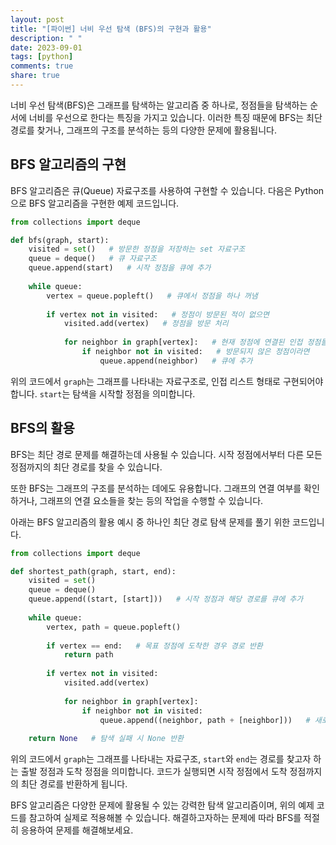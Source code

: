 ```yaml
---
layout: post
title: "[파이썬] 너비 우선 탐색 (BFS)의 구현과 활용"
description: " "
date: 2023-09-01
tags: [python]
comments: true
share: true
---
```


너비 우선 탐색(BFS)은 그래프를 탐색하는 알고리즘 중 하나로, 정점들을 탐색하는 순서에 너비를 우선으로 한다는 특징을 가지고 있습니다. 이러한 특징 때문에 BFS는 최단 경로를 찾거나, 그래프의 구조를 분석하는 등의 다양한 문제에 활용됩니다.

## BFS 알고리즘의 구현

BFS 알고리즘은 큐(Queue) 자료구조를 사용하여 구현할 수 있습니다. 다음은 Python으로 BFS 알고리즘을 구현한 예제 코드입니다.

```python
from collections import deque

def bfs(graph, start):
    visited = set()   # 방문한 정점을 저장하는 set 자료구조
    queue = deque()   # 큐 자료구조
    queue.append(start)   # 시작 정점을 큐에 추가
    
    while queue:
        vertex = queue.popleft()   # 큐에서 정점을 하나 꺼냄
        
        if vertex not in visited:   # 정점이 방문된 적이 없으면
            visited.add(vertex)   # 정점을 방문 처리
            
            for neighbor in graph[vertex]:   # 현재 정점에 연결된 인접 정점들에 대해
                if neighbor not in visited:   # 방문되지 않은 정점이라면
                    queue.append(neighbor)   # 큐에 추가
```

위의 코드에서 `graph`는 그래프를 나타내는 자료구조로, 인접 리스트 형태로 구현되어야 합니다. `start`는 탐색을 시작할 정점을 의미합니다.

## BFS의 활용

BFS는 최단 경로 문제를 해결하는데 사용될 수 있습니다. 시작 정점에서부터 다른 모든 정점까지의 최단 경로를 찾을 수 있습니다.

또한 BFS는 그래프의 구조를 분석하는 데에도 유용합니다. 그래프의 연결 여부를 확인하거나, 그래프의 연결 요소들을 찾는 등의 작업을 수행할 수 있습니다.

아래는 BFS 알고리즘의 활용 예시 중 하나인 최단 경로 탐색 문제를 풀기 위한 코드입니다.

```python
from collections import deque

def shortest_path(graph, start, end):
    visited = set()
    queue = deque()
    queue.append((start, [start]))   # 시작 정점과 해당 경로를 큐에 추가
    
    while queue:
        vertex, path = queue.popleft()
        
        if vertex == end:   # 목표 정점에 도착한 경우 경로 반환
            return path
        
        if vertex not in visited:
            visited.add(vertex)
            
            for neighbor in graph[vertex]:
                if neighbor not in visited:
                    queue.append((neighbor, path + [neighbor]))   # 새로운 경로를 생성하여 큐에 추가
                    
    return None   # 탐색 실패 시 None 반환
```

위의 코드에서 `graph`는 그래프를 나타내는 자료구조, `start`와 `end`는 경로를 찾고자 하는 출발 정점과 도착 정점을 의미합니다. 코드가 실행되면 시작 정점에서 도착 정점까지의 최단 경로를 반환하게 됩니다.


BFS 알고리즘은 다양한 문제에 활용될 수 있는 강력한 탐색 알고리즘이며, 위의 예제 코드를 참고하여 실제로 적용해볼 수 있습니다. 해결하고자하는 문제에 따라 BFS를 적절히 응용하여 문제를 해결해보세요.